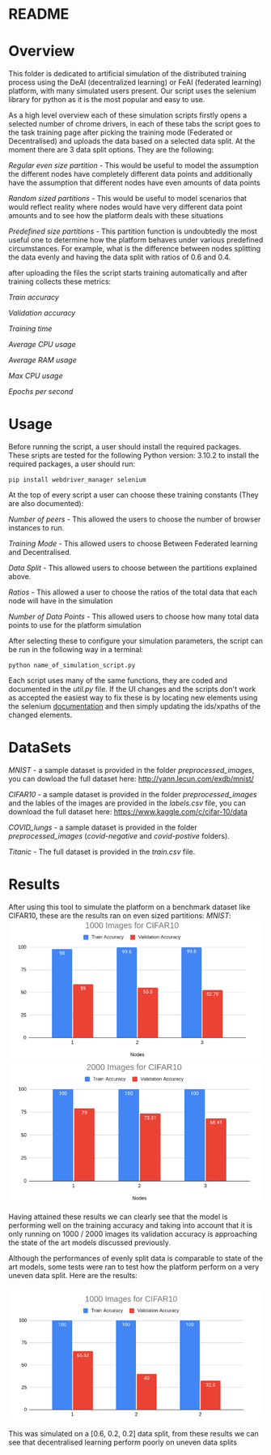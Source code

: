 
# README

# Overview

This folder is dedicated to artificial simulation of the distributed training process using the DeAI (decentralized learning) or FeAI (federated learning) platform, with many simulated users present. Our script uses the selenium library for python as it is the most popular and easy to use.

As a high level overview each of these simulation scripts firstly opens a selected number of chrome drivers, in each of these tabs the script goes to the task training page after picking the training mode (Federated or Decentralised) and uploads the data based on a selected data split. At the moment there are 3 data split options. They are the following:

*Regular even size partition* - This would be useful to model the assumption the different nodes have completely different data points and additionally have the assumption that different nodes have even amounts of data points

*Random sized partitions* - This would be useful to model scenarios that would reflect reality where nodes would have very different data point amounts and to see how the platform deals with these situations

*Predefined size partitions* - This partition function is undoubtedly the most useful one to determine how the platform behaves under various predefined circumstances. For example, what is the difference between nodes splitting the data evenly and having the data split with ratios of 0.6 and 0.4.

after uploading the files the script starts training automatically and after training collects these metrics:

*Train accuracy* 

*Validation accuracy*

*Training time*

*Average CPU usage*

*Average RAM usage*

*Max CPU usage*

*Epochs per second*


# Usage

Before running the script, a user should install the required packages. These sripts are tested for the following Python version: 3.10.2
to install the required packages, a user should run:

```
pip install webdriver_manager selenium 
```

At the top of every script a user can choose these training constants (They are also documented):

*Number of peers* - This allowed the users to choose the number of browser instances to run.

*Training Mode* - This allowed users to choose Between Federated learning and Decentralised.

*Data Split* - This allowed users to choose between the partitions explained above.

*Ratios* - This allowed a user to choose the ratios of the total data that each node will have in the simulation

*Number of Data Points* - This allowed users to choose how many total data points to use for the platform simulation

After selecting these to configure your simulation parameters, the script can be run in the following way in a terminal:
```
python name_of_simulation_script.py
```

Each script uses many of the same functions, they are coded and documented in the *util.py* file. If the UI changes and the scripts don't work as accepted the easiest way to fix these is by locating new elements using the selenium [documentation](https://selenium-python.readthedocs.io/locating-elements.html) and then simply updating the ids/xpaths of the changed elements. 


# DataSets

*MNIST* - a sample dataset is provided in the folder *preprocessed_images*, you can dowload the full dataset here: http://yann.lecun.com/exdb/mnist/

*CIFAR10* - a sample dataset is provided in the folder *preprocessed_images* and the lables of the images are provided in the *labels.csv* file, you can download the full dataset here: https://www.kaggle.com/c/cifar-10/data

*COVID_lungs* - a sample dataset is provided in the folder *preprocessed_images* (*covid-negative* and *covid-postive* folders).

*Titanic* - The full dataset is provided in the *train.csv* file.

# Results

After using this tool to simulate the platform on a benchmark dataset like CIFAR10, these are the results ran on even sized partitions:
*MNIST*:
![alt text](1000-images.png)
![alt text](2000-images.png)

Having attained these results we can clearly see that the model is performing well on the training accuracy and taking into account that it is only running on 1000 / 2000 images its validation accuracy is approaching the state of the art models discussed previously.

Although the performances of evenly split data is comparable to state of the art models, some tests were ran to test how the platform perform on a very uneven data split. Here are the results:

![alt text](1000imgNotEvenSplit.png)

This was simulated on a [0.6, 0.2, 0.2] data split, from these results we can see that decentralised learning perform poorly on uneven data splits


